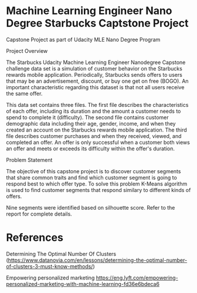 # Machine Learning Engineer Nano Degree Starbucks Captstone Project
Capstone Project as part of Udacity MLE Nano Degree Program

Project Overview

The Starbucks Udacity Machine Learning Engineer Nanodegree Capstone challenge data set is a simulation of customer behavior on the Starbucks rewards mobile application. Periodically, Starbucks sends offers to users that may be an advertisement, discount, or buy one get on free (BOGO). An important characteristic regarding this dataset is that not all users receive the same offer.

This data set contains three files. The first file describes the characteristics of each offer, including its duration and the amount a customer needs to spend to complete it (difficulty). The second file contains customer demographic data including their age, gender, income, and when they created an account on the Starbucks rewards mobile application. The third file describes customer purchases and when they received, viewed, and completed an offer. An offer is only successful when a customer both views an offer and meets or exceeds its difficulty within the offer's duration.

Problem Statement

The objective of this capstone project is to discover customer segments that share common traits and find which customer segment is going to respond best to which offer type.  To solve this problem K-Means algorithm is used to find customer segments that respond similary to different kinds of offers.

Nine segments were identified based on silhouette score. Refer to the report for complete details.


# References
Determining The Optimal Number Of Clusters (https://www.datanovia.com/en/lessons/determining-the-optimal-number-of-clusters-3-must-know-methods/)

Empowering personalized marketing https://eng.lyft.com/empowering-personalized-marketing-with-machine-learning-fd36e6bdeca6
